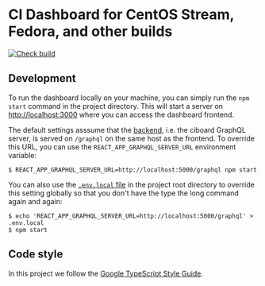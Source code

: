 # CI Dashboard for CentOS Stream, Fedora, and other builds

[![Check build](https://github.com/fedora-ci/ciboard/actions/workflows/build.yaml/badge.svg)](https://github.com/fedora-ci/ciboard/actions/workflows/build.yaml)

## Development

To run the dashboard locally on your machine, you can simply run the `npm start` command in the project directory. This will start a server on <http://localhost:3000> where you can access the dashboard frontend.

The default settings asssume that the [backend](https://github.com/fedora-ci/ciboard-server/), i.e. the ciboard GraphQL server, is served on `/graphql` on the same host as the frontend. To override this URL, you can use the `REACT_APP_GRAPHQL_SERVER_URL` environment variable:

    $ REACT_APP_GRAPHQL_SERVER_URL=http://localhost:5000/graphql npm start

You can also use the [`.env.local` file](https://create-react-app.dev/docs/adding-custom-environment-variables/) in the project root directory to override this setting globally so that you don't have the type the long command again and again:

    $ echo 'REACT_APP_GRAPHQL_SERVER_URL=http://localhost:5000/graphql' > .env.local
    $ npm start

## Code style

In this project we follow the [Google TypeScript Style Guide](https://google.github.io/styleguide/tsguide.html).
